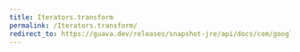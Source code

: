```yaml
---
title: Iterators.transform
permalink: /Iterators.transform/
redirect_to: https://guava.dev/releases/snapshot-jre/api/docs/com/google/common/collect/Iterators.html#transform-java.util.Iterator-com.google.common.base.Function-
---
```

